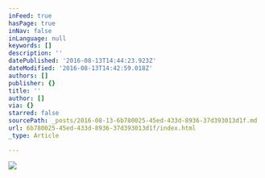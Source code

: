 ```yaml
---
inFeed: true
hasPage: true
inNav: false
inLanguage: null
keywords: []
description: ''
datePublished: '2016-08-13T14:44:23.923Z'
dateModified: '2016-08-13T14:42:59.018Z'
authors: []
publisher: {}
title: ''
author: []
via: {}
starred: false
sourcePath: _posts/2016-08-13-6b780025-45ed-433d-8936-37d393013d1f.md
url: 6b780025-45ed-433d-8936-37d393013d1f/index.html
_type: Article

---
```

![](https://the-grid-user-content.s3-us-west-2.amazonaws.com/c561ff84-fb94-408f-b38d-917ee2ba368c.jpg)